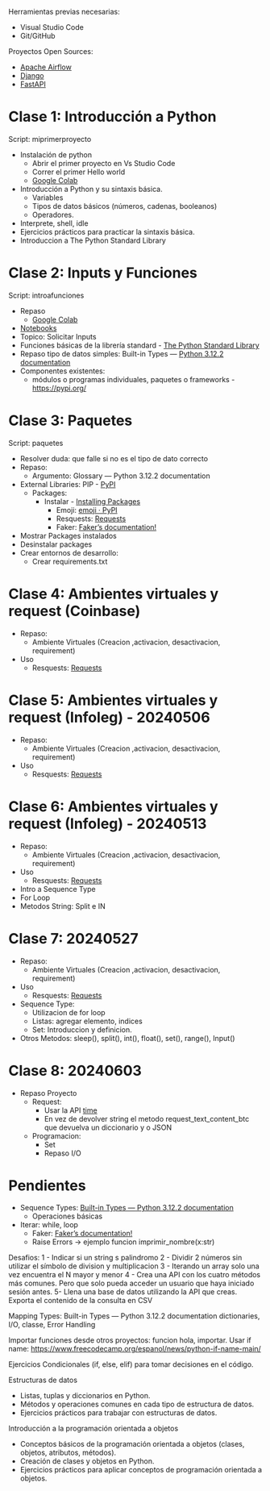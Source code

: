 Herramientas previas necesarias:
- Visual Studio Code
- Git/GitHub

Proyectos Open Sources:
- [Apache Airflow](https://github.com/apache/airflow) 
- [Django](https://github.com/django/django)
- [FastAPI](https://github.com/tiangolo/fastapi)


# Clase 1: Introducción a Python
Script: miprimerproyecto
- Instalación de python
   - Abrir el primer proyecto en Vs Studio Code
   - Correr el primer Hello world
   - [Google Colab](https://colab.google/)
- Introducción a Python y su sintaxis básica.
   - Variables
   - Tipos de datos básicos (números, cadenas, booleanos) 
   - Operadores.
- Interprete, shell, idle
- Ejercicios prácticos para practicar la sintaxis básica.
- Introduccion a The Python Standard Library 

# Clase 2: Inputs y Funciones
Script: introafunciones
- Repaso
  - [Google Colab](https://colab.google/)
- [Notebooks](https://jupyter.org/)
- Topico: Solicitar Inputs
- Funciones básicas de la librería standard - [The Python Standard Library](https://docs.python.org/3/library/index.html)
- Repaso tipo de datos simples: Built-in Types — [Python 3.12.2 documentation](https://docs.python.org/3/library/stdtypes.html)
- Componentes existentes: 
  - módulos o programas individuales, paquetes o frameworks - https://pypi.org/ 

# Clase 3: Paquetes
Script: paquetes
- Resolver duda: que falle si no es el tipo de dato correcto
- Repaso:
  - Argumento: Glossary — Python 3.12.2 documentation 
- External Libraries: PIP - [PyPI](https://pypi.org/)
  - Packages: 
    - Instalar - [Installing Packages](https://docs.python.org/3/library/venv.html) 
        - Emoji: [emoji · PyPI](https://pypi.org/project/emoji/)
        - Resquests: [Requests](https://requests.readthedocs.io/en/latest/)
        - Faker: [Faker’s documentation!](https://faker.readthedocs.io/en/master/)
- Mostrar Packages instalados
- Desinstalar packages
- Crear entornos de desarrollo:
    - Crear requirements.txt

# Clase 4: Ambientes virtuales y request (Coinbase)
- Repaso:
  - Ambiente Virtuales (Creacion ,activacion, desactivacion, requirement)
- Uso
  - Resquests: [Requests](https://requests.readthedocs.io/en/latest/)

# Clase 5: Ambientes virtuales y request (Infoleg) - 20240506
- Repaso:
  - Ambiente Virtuales (Creacion ,activacion, desactivacion, requirement)
- Uso
  - Resquests: [Requests](https://requests.readthedocs.io/en/latest/)

# Clase 6: Ambientes virtuales y request (Infoleg) - 20240513
- Repaso:
  - Ambiente Virtuales (Creacion ,activacion, desactivacion, requirement)
- Uso
  - Resquests: [Requests](https://requests.readthedocs.io/en/latest/)
- Intro a Sequence Type
- For Loop
- Metodos String: Split e IN
  
# Clase 7: 20240527
- Repaso:
  - Ambiente Virtuales (Creacion ,activacion, desactivacion, requirement)
- Uso
  - Resquests: [Requests](https://requests.readthedocs.io/en/latest/)
- Sequence Type:
  - Utilizacion de for loop
  - Listas: agregar elemento, indices
  - Set: Introduccion y definicion.
- Otros Metodos: sleep(), split(), int(), float(), set(), range(), Input()

# Clase 8: 20240603
- Repaso Proyecto
  - Request:
    - Usar la API [time](https://api.coinbase.com/v2/time)
    - En vez de devolver string el metodo request_text_content_btc que devuelva un diccionario y o JSON
  - Programacion:
    - Set
    - Repaso I/O 

# Pendientes
- Sequence Types: [Built-in Types — Python 3.12.2 documentation](https://docs.python.org/3/library/stdtypes.html#sequence-types-list-tuple-range) 
    - Operaciones básicas
- Iterar: while, loop
  - Faker: [Faker’s documentation!](https://faker.readthedocs.io/en/master/)
  - Raise Errors -> ejemplo funcion imprimir_nombre(x:str)


Desafios:
1 - Indicar si un string s palindromo
2 - Dividir 2 números sin utilizar el símbolo de division y multiplicacion
3 - Iterando un array solo una vez encuentra el N mayor y menor
4 - Crea una API con los cuatro métodos más comunes. Pero que solo pueda acceder un usuario que haya iniciado sesión antes.
5- Llena una base de datos utilizando la API que creas. Exporta el contenido de la consulta en CSV

Mapping Types: Built-in Types — Python 3.12.2 documentation 
dictionaries, I/O, classe, Error Handling

Importar funciones desde otros proyectos: funcion hola, importar. Usar if name: https://www.freecodecamp.org/espanol/news/python-if-name-main/

Ejercicios
Condicionales (if, else, elif) para tomar decisiones en el código.

Estructuras de datos
- Listas, tuplas y diccionarios en Python.
- Métodos y operaciones comunes en cada tipo de estructura de datos.
- Ejercicios prácticos para trabajar con estructuras de datos.

Introducción a la programación orientada a objetos
- Conceptos básicos de la programación orientada a objetos (clases, objetos, atributos, métodos).
- Creación de clases y objetos en Python.
- Ejercicios prácticos para aplicar conceptos de programación orientada a objetos.
